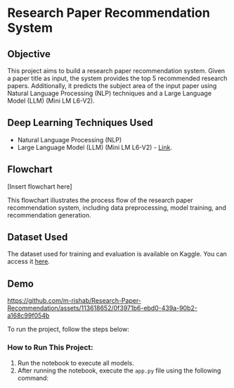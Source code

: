# Research Paper Recommendation System

## Objective
This project aims to build a research paper recommendation system. Given a paper title as input, the system provides the top 5 recommended research papers. Additionally, it predicts the subject area of the input paper using Natural Language Processing (NLP) techniques and a Large Language Model (LLM) (Mini LM L6-V2).

## Deep Learning Techniques Used
- Natural Language Processing (NLP)
- Large Language Model (LLM) (Mini LM L6-V2) - [Link](https://huggingface.co/sentence-transformers/all-MiniLM-L6-v2).

## Flowchart
[Insert flowchart here]

This flowchart illustrates the process flow of the research paper recommendation system, including data preprocessing, model training, and recommendation generation.

## Dataset Used
The dataset used for training and evaluation is available on Kaggle. You can access it [here](link_to_kaggle_dataset).

## Demo

https://github.com/m-rishab/Research-Paper-Recommendation/assets/113618652/0f3971b6-ebd0-439a-90b2-a168c99f054b

To run the project, follow the steps below:

### How to Run This Project:
1. Run the notebook to execute all models.
2. After running the notebook, execute the `app.py` file using the following command:
